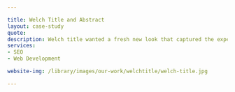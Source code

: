 ```yaml
---

title: Welch Title and Abstract
layout: case-study
quote: 
description: Welch title wanted a fresh new look that captured the experience and dedication that has led them to be providing superior title services to the Indiana region and beyond for the past 30 years. We met with Nick Welch, the President and Founder to develop a site that he could be proud of. 
services:
- SEO
- Web Development

website-img: /library/images/our-work/welchtitle/welch-title.jpg

---
```

